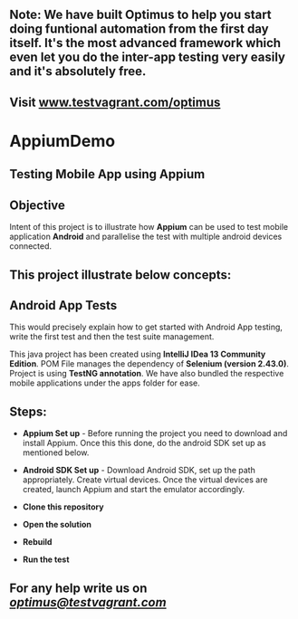 ## Note: We have built Optimus to help you start doing funtional automation from the first day itself. It's the most advanced framework which even let you do the inter-app testing very easily and it's absolutely free.  
## Visit www.testvagrant.com/optimus

AppiumDemo
==========
## Testing Mobile App using Appium

## Objective

Intent of this project is to illustrate how **Appium** can be used to test mobile application **Android** and parallelise the test with multiple android devices connected.

## This project illustrate below concepts:

## Android App Tests
This would precisely explain how to get started with Android App testing, write the first test and then the test suite management.

This java project has been created using **IntelliJ IDea 13 Community Edition**. POM File manages the dependency of **Selenium (version 2.43.0)**. Project is using **TestNG annotation**. We have also bundled the respective mobile applications under the apps folder for ease.

## Steps:

- **Appium Set up** - Before running the project you need to download and install Appium. Once this this done, do the android SDK set up as mentioned below.

- **Android SDK Set up** - Download Android SDK, set up the path appropriately. Create virtual devices. Once the virtual devices are created, launch Appium and start the emulator accordingly.

- **Clone this repository**
- **Open the solution**
- **Rebuild**
- **Run the test**


## For any help write us on *optimus@testvagrant.com*
